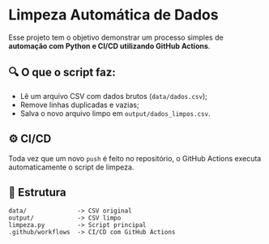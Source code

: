 # Limpeza Automática de Dados

Esse projeto tem o objetivo demonstrar um processo simples de **automação com Python e CI/CD utilizando GitHub Actions**.

## 🔍 O que o script faz:
- Lê um arquivo CSV com dados brutos (`data/dados.csv`);
- Remove linhas duplicadas e vazias;
- Salva o novo arquivo limpo em `output/dados_limpos.csv`.

## ⚙️ CI/CD
Toda vez que um novo `push` é feito no repositório, o GitHub Actions executa automaticamente o script de limpeza.

## 📁 Estrutura
```
data/              -> CSV original
output/            -> CSV limpo
limpeza.py         -> Script principal
.github/workflows  -> CI/CD com GitHub Actions
```
